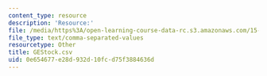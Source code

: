 ```yaml
---
content_type: resource
description: 'Resource:'
file: /media/https%3A/open-learning-course-data-rc.s3.amazonaws.com/15-071-the-analytics-edge-spring-2017/0e654677e28d932d10fcd75f3884636d_GEStock.csv
file_type: text/comma-separated-values
resourcetype: Other
title: GEStock.csv
uid: 0e654677-e28d-932d-10fc-d75f3884636d
---
```

